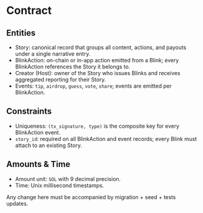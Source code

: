 # Contract

## Entities
- Story: canonical record that groups all content, actions, and payouts under a single narrative entry.
- BlinkAction: on-chain or in-app action emitted from a Blink; every BlinkAction references the Story it belongs to.
- Creator (Host): owner of the Story who issues Blinks and receives aggregated reporting for their Story.
- Events: `tip`, `airdrop`, `guess`, `vote`, `share`; events are emitted per BlinkAction.

## Constraints
- Uniqueness: `(tx_signature, type)` is the composite key for every BlinkAction event.
- `story_id`: required on all BlinkAction and event records; every Blink must attach to an existing Story.

## Amounts & Time
- Amount unit: `SOL` with 9 decimal precision.
- Time: Unix millisecond timestamps.

Any change here must be accompanied by migration + seed + tests updates.
